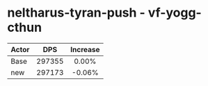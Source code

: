 # neltharus-tyran-push - vf-yogg-cthun
| Actor | DPS | Increase |
|---|:---:|:---:|
|Base|297355|0.00%|
|new|297173|-0.06%|
